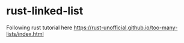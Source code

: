 # rust-linked-list
Following rust tutorial here https://rust-unofficial.github.io/too-many-lists/index.html
